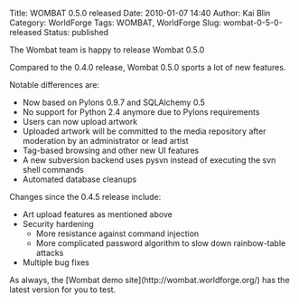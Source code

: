 Title: WOMBAT 0.5.0 released
Date: 2010-01-07 14:40
Author: Kai Blin
Category: WorldForge
Tags: WOMBAT, WorldForge
Slug: wombat-0-5-0-released
Status: published

<div>

The Wombat team is happy to release Wombat 0.5.0

Compared to the 0.4.0 release, Wombat 0.5.0 sports a lot of new
features.

Notable differences are:

-   Now based on Pylons 0.9.7 and SQLAlchemy 0.5
-   No support for Python 2.4 anymore due to Pylons requirements
-   Users can now upload artwork
-   Uploaded artwork will be committed to the media repository after
    moderation by an administrator or lead artist
-   Tag-based browsing and other new UI features
-   A new subversion backend uses pysvn instead of executing the svn
    shell commands
-   Automated database cleanups

Changes since the 0.4.5 release include:

-   Art upload features as mentioned above
-   Security hardening
    -   More resistance against command injection
    -   More complicated password algorithm to slow down rainbow-table
        attacks
-   Multiple bug fixes

<p>
As always, the [Wombat demo site](http://wombat.worldforge.org/) has the
latest version for you to test.

</div>

